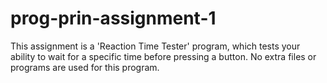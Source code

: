 # prog-prin-assignment-1

This assignment is a 'Reaction Time Tester' program, which tests your ability to wait for a specific time before pressing a button.
No extra files or programs are used for this program.